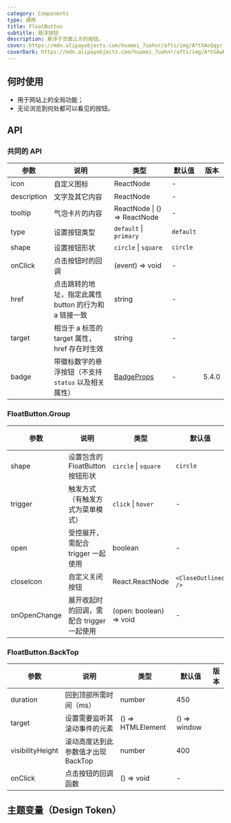 ```yaml
---
category: Components
type: 通用
title: FloatButton
subtitle: 悬浮按钮
description: 悬浮于页面上方的按钮。
cover: https://mdn.alipayobjects.com/huamei_7uahnr/afts/img/A*tXAoQqyr-ioAAAAAAAAAAAAADrJ8AQ/original
coverDark: https://mdn.alipayobjects.com/huamei_7uahnr/afts/img/A*hSAwR7cnabwAAAAAAAAAAAAADrJ8AQ/original
---
```


## 何时使用

- 用于网站上的全局功能；
- 无论浏览到何处都可以看见的按钮。


## API

### 共同的 API

| 参数 | 说明 | 类型 | 默认值 | 版本 |
| --- | --- | --- | --- | --- |
| icon | 自定义图标 | ReactNode | - |  |
| description | 文字及其它内容 | ReactNode | - |  |
| tooltip | 气泡卡片的内容 | ReactNode \| () => ReactNode | - |  |
| type | 设置按钮类型 | `default` \| `primary` | `default` |  |
| shape | 设置按钮形状 | `circle` \| `square` | `circle` |  |
| onClick | 点击按钮时的回调 | (event) => void | - |  |
| href | 点击跳转的地址，指定此属性 button 的行为和 a 链接一致 | string | - |  |
| target | 相当于 a 标签的 target 属性，href 存在时生效 | string | - |  |
| badge | 带徽标数字的悬浮按钮（不支持 `status` 以及相关属性） | [BadgeProps](/components/badge-cn#api) | - | 5.4.0 |

### FloatButton.Group

| 参数 | 说明 | 类型 | 默认值 | 版本 |
| --- | --- | --- | --- | --- |
| shape | 设置包含的 FloatButton 按钮形状 | `circle` \| `square` | `circle` |  |
| trigger | 触发方式（有触发方式为菜单模式） | `click` \| `hover` | - |  |
| open | 受控展开，需配合 trigger 一起使用 | boolean | - |  |
| closeIcon | 自定义关闭按钮 | React.ReactNode | `<CloseOutlined />` |  |
| onOpenChange | 展开收起时的回调，需配合 trigger 一起使用 | (open: boolean) => void | - |  |

### FloatButton.BackTop

| 参数             | 说明                               | 类型              | 默认值       | 版本 |
| ---------------- | ---------------------------------- | ----------------- | ------------ | ---- |
| duration         | 回到顶部所需时间（ms）             | number            | 450          |      |
| target           | 设置需要监听其滚动事件的元素       | () => HTMLElement | () => window |      |
| visibilityHeight | 滚动高度达到此参数值才出现 BackTop | number            | 400          |      |
| onClick          | 点击按钮的回调函数                 | () => void        | -            |      |

## 主题变量（Design Token）

<ComponentTokenTable component="FloatButton"></ComponentTokenTable>
